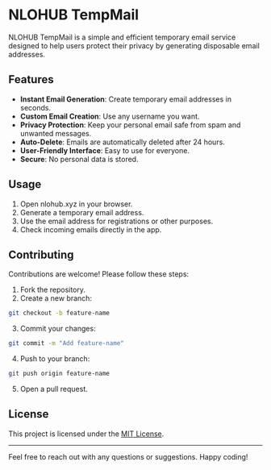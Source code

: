 # NLOHUB TempMail

NLOHUB TempMail is a simple and efficient temporary email service designed to help users protect their privacy by generating disposable email addresses.

## Features

-   **Instant Email Generation**: Create temporary email addresses in seconds.
-   **Custom Email Creation**: Use any username you want.
-   **Privacy Protection**: Keep your personal email safe from spam and unwanted messages.
-   **Auto-Delete**: Emails are automatically deleted after 24 hours.
-   **User-Friendly Interface**: Easy to use for everyone.
-   **Secure**: No personal data is stored.

## Usage

1. Open nlohub.xyz in your browser.
2. Generate a temporary email address.
3. Use the email address for registrations or other purposes.
4. Check incoming emails directly in the app.

## Contributing

Contributions are welcome! Please follow these steps:

1. Fork the repository.
2. Create a new branch:

```bash
git checkout -b feature-name
```

3. Commit your changes:

```bash
git commit -m "Add feature-name"
```

4. Push to your branch:

```bash
git push origin feature-name
```

5. Open a pull request.

## License

This project is licensed under the [MIT License](LICENSE).

---

Feel free to reach out with any questions or suggestions. Happy coding!
